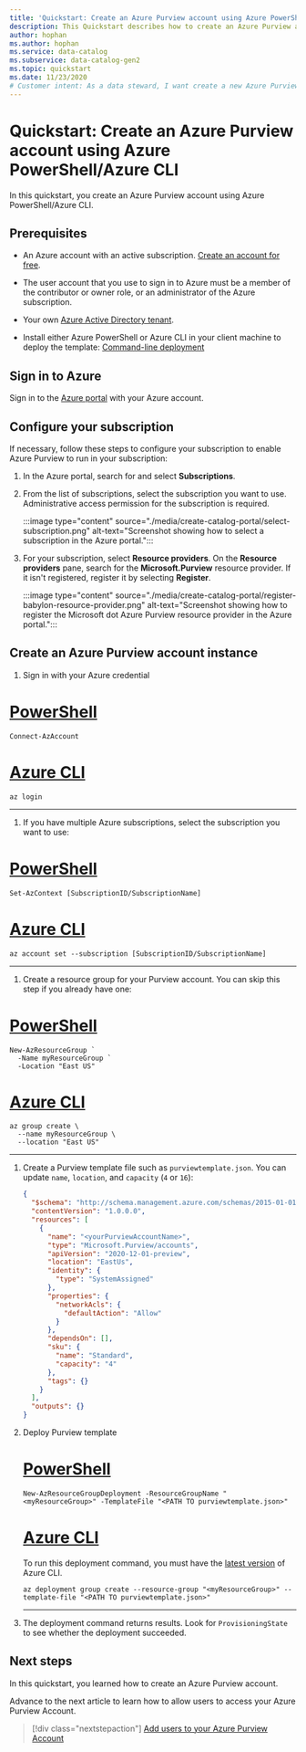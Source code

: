 ```yaml
---
title: 'Quickstart: Create an Azure Purview account using Azure PowerShell/Azure CLI'
description: This Quickstart describes how to create an Azure Purview account using Azure PowerShell/Azure CLI.
author: hophan
ms.author: hophan
ms.service: data-catalog
ms.subservice: data-catalog-gen2
ms.topic: quickstart
ms.date: 11/23/2020
# Customer intent: As a data steward, I want create a new Azure Purview Account so that I can scan and classify my data.
---
```


# Quickstart: Create an Azure Purview account using Azure PowerShell/Azure CLI

In this quickstart, you create an Azure Purview account using Azure PowerShell/Azure CLI.

## Prerequisites

* An Azure account with an active subscription. [Create an account for free](https://azure.microsoft.com/free/?WT.mc_id=A261C142F).

* The user account that you use to sign in to Azure must be a member of the contributor or owner role, or an administrator of the Azure subscription.

* Your own [Azure Active Directory tenant](https://docs.microsoft.com/azure/active-directory/fundamentals/active-directory-access-create-new-tenant).

* Install either Azure PowerShell or Azure CLI in your client machine to deploy the template: [Command-line deployment](https://docs.microsoft.com/azure/azure-resource-manager/templates/template-tutorial-create-first-template?tabs=azure-cli#command-line-deployment)

## Sign in to Azure

Sign in to the [Azure portal](https://portal.azure.com) with your Azure account.

## Configure your subscription

If necessary, follow these steps to configure your subscription to enable Azure Purview to run in your subscription:

   1. In the Azure portal, search for and select **Subscriptions**.

   1. From the list of subscriptions, select the subscription you want to use. Administrative access permission for the subscription is required.

      :::image type="content" source="./media/create-catalog-portal/select-subscription.png" alt-text="Screenshot showing how to select a subscription in the Azure portal.":::

   1. For your subscription, select **Resource providers**. On the **Resource providers** pane, search for the **Microsoft.Purview** resource provider. If it isn't registered, register it by selecting **Register**.

      :::image type="content" source="./media/create-catalog-portal/register-babylon-resource-provider.png" alt-text="Screenshot showing how to register the  Microsoft dot Azure Purview resource provider in the Azure portal.":::

## Create an Azure Purview account instance

1. Sign in with your Azure credential

# [PowerShell](#tab/azure-powershell)

```azurepowershell
Connect-AzAccount
```

# [Azure CLI](#tab/azure-cli)

```azurecli
az login
```

---

1. If you have multiple Azure subscriptions, select the subscription you want to use:

# [PowerShell](#tab/azure-powershell)

```azurepowershell
Set-AzContext [SubscriptionID/SubscriptionName]
```

# [Azure CLI](#tab/azure-cli)

```azurecli
az account set --subscription [SubscriptionID/SubscriptionName]
```

---

1. Create a resource group for your Purview account. You can skip this step if you already have one:

# [PowerShell](#tab/azure-powershell)

```azurepowershell
New-AzResourceGroup `
  -Name myResourceGroup `
  -Location "East US"
```

# [Azure CLI](#tab/azure-cli)

```azurecli
az group create \
  --name myResourceGroup \
  --location "East US"
```

---

1. Create a Purview template file such as `purviewtemplate.json`. You can update `name`, `location`, and `capacity` (`4` or `16`):

    ```json
    {
      "$schema": "http://schema.management.azure.com/schemas/2015-01-01/deploymentTemplate.json#",
      "contentVersion": "1.0.0.0",
      "resources": [
        {
          "name": "<yourPurviewAccountName>",
          "type": "Microsoft.Purview/accounts",
          "apiVersion": "2020-12-01-preview",
          "location": "EastUs",
          "identity": {
            "type": "SystemAssigned"
          },
          "properties": {
            "networkAcls": {
              "defaultAction": "Allow"
            }
          },
          "dependsOn": [],
          "sku": {
            "name": "Standard",
            "capacity": "4"
          },
          "tags": {}
        }
      ],
      "outputs": {}
    }
    ```

1. Deploy Purview template

    # [PowerShell](#tab/azure-powershell)
    
    ```azurepowershell
    New-AzResourceGroupDeployment -ResourceGroupName "<myResourceGroup>" -TemplateFile "<PATH TO purviewtemplate.json>"
    ```
    
    # [Azure CLI](#tab/azure-cli)
    
    To run this deployment command, you must have the [latest version](/cli/azure/install-azure-cli) of Azure CLI.
    
    ```azurecli
    az deployment group create --resource-group "<myResourceGroup>" --template-file "<PATH TO purviewtemplate.json>"
    ```
    
    ---

1. The deployment command returns results. Look for `ProvisioningState` to see whether the deployment succeeded.
    
## Next steps

In this quickstart, you learned how to create an Azure Purview account.

Advance to the next article to learn how to allow users to access your Azure Purview Account. 

> [!div class="nextstepaction"]
> [Add users to your Azure Purview Account](catalog-permissions.md)